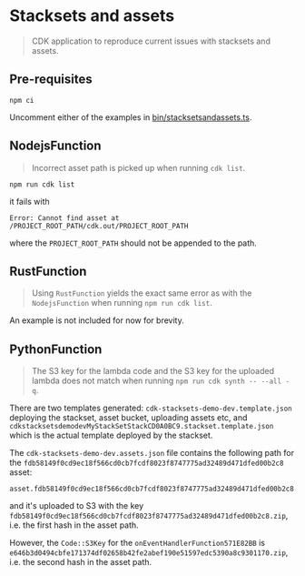 # Stacksets and assets

> CDK application to reproduce current issues with stacksets and assets.

## Pre-requisites

```shell
npm ci
```

Uncomment either of the examples in [bin/stacksetsandassets.ts](./bin/stacksetsandassets.ts).

## NodejsFunction

> Incorrect asset path is picked up when running `cdk list`.

```shell
npm run cdk list
```

it fails with

```text
Error: Cannot find asset at /PROJECT_ROOT_PATH/cdk.out/PROJECT_ROOT_PATH
```

where the `PROJECT_ROOT_PATH` should not be appended to the path.

## RustFunction

> Using `RustFunction` yields the exact same error as with the `NodejsFunction` when running `npm run cdk list`.

An example is not included for now for brevity.

## PythonFunction

> The S3 key for the lambda code and the S3 key for the uploaded lambda does not match when running `npm run cdk synth -- --all -q`.

There are two templates generated: `cdk-stacksets-demo-dev.template.json` deploying the stackset, asset bucket, uploading assets etc, and `cdkstacksetsdemodevMyStackSetStackCD0A0BC9.stackset.template.json` which is the actual template deployed by the stackset.

The `cdk-stacksets-demo-dev.assets.json` file contains the following path for the `fdb58149f0cd9ec18f566cd0cb7fcdf8023f8747775ad32489d471dfed00b2c8` asset:

```shell
asset.fdb58149f0cd9ec18f566cd0cb7fcdf8023f8747775ad32489d471dfed00b2c8.e646b3d0494cbfe171374df02658b42fe2abef190e51597edc5390a8c9301170
```

and it's uploaded to S3 with the key `fdb58149f0cd9ec18f566cd0cb7fcdf8023f8747775ad32489d471dfed00b2c8.zip`, i.e. the first hash in the asset path.

However, the `Code::S3Key` for the `onEventHandlerFunction571E82BB` is `e646b3d0494cbfe171374df02658b42fe2abef190e51597edc5390a8c9301170.zip`, i.e. the second hash in the asset path.
